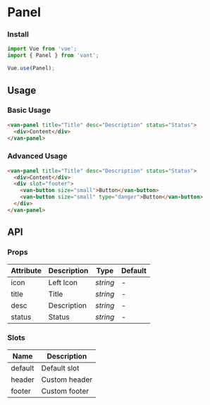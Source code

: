 # Panel

### Install

```js
import Vue from 'vue';
import { Panel } from 'vant';

Vue.use(Panel);
```

## Usage

### Basic Usage

```html
<van-panel title="Title" desc="Description" status="Status">
  <div>Content</div>
</van-panel>
```

### Advanced Usage

```html
<van-panel title="Title" desc="Description" status="Status">
  <div>Content</div>
  <div slot="footer">
    <van-button size="small">Button</van-button>
    <van-button size="small" type="danger">Button</van-button>
  </div>
</van-panel>
```

## API

### Props

| Attribute | Description | Type | Default |
|------|------|------|------|
| icon | Left Icon | *string* | - |
| title | Title | *string* | - |
| desc | Description | *string* | - |
| status | Status | *string* | - |

### Slots

| Name | Description |
|------|------|
| default | Default slot |
| header | Custom header |
| footer | Custom footer |
